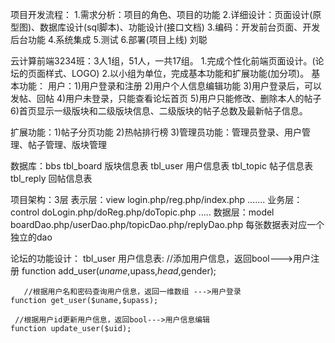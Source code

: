 项目开发流程：
1.需求分析：项目的角色、项目的功能
2.详细设计：页面设计(原型图)、数据库设计(sql脚本)、功能设计(接口文档)
3.编码：开发前台页面、开发后台功能
4.系统集成
5.测试
6.部署(项目上线)
刘聪

云计算前端3234班：3人1组，51人，一共17组。
1.完成个性化前端页面设计。(论坛的页面样式、LOGO)
2.以小组为单位，完成基本功能和扩展功能(加分项)。
基本功能：
用户：1)用户登录和注册
2)用户个人信息编辑功能
3)用户登录后，可以发帖、回帖
4)用户未登录，只能查看论坛首页
5)用户只能修改、删除本人的帖子
6)首页显示一级版块和二级版块信息、二级版块的帖子总数及最新帖子信息。

扩展功能：1)帖子分页功能
2)热帖排行榜
3)管理员功能：管理员登录、用户管理、帖子管理、版块管理

数据库：bbs
tbl_board  版块信息表
tbl_user     用户信息表
tbl_topic   帖子信息表
tbl_reply   回帖信息表

项目架构：3层
表示层：view
login.php/reg.php/index.php  .......
业务层：control
doLogin.php/doReg.php/doTopic.php .....
数据层：model
boardDao.php/userDao.php/topicDao.php/replyDao.php
每张数据表对应一个独立的dao

论坛的功能设计：
tbl_user     用户信息表:
//添加用户信息，返回bool--->用户注册
function add_user($uname,$upass,$head,$gender);

       //根据用户名和密码查询用户信息，返回一维数组 --->用户登录
    function get_user($uname,$upass);

     //根据用户id更新用户信息，返回bool--->用户信息编辑
    function update_user($uid);
